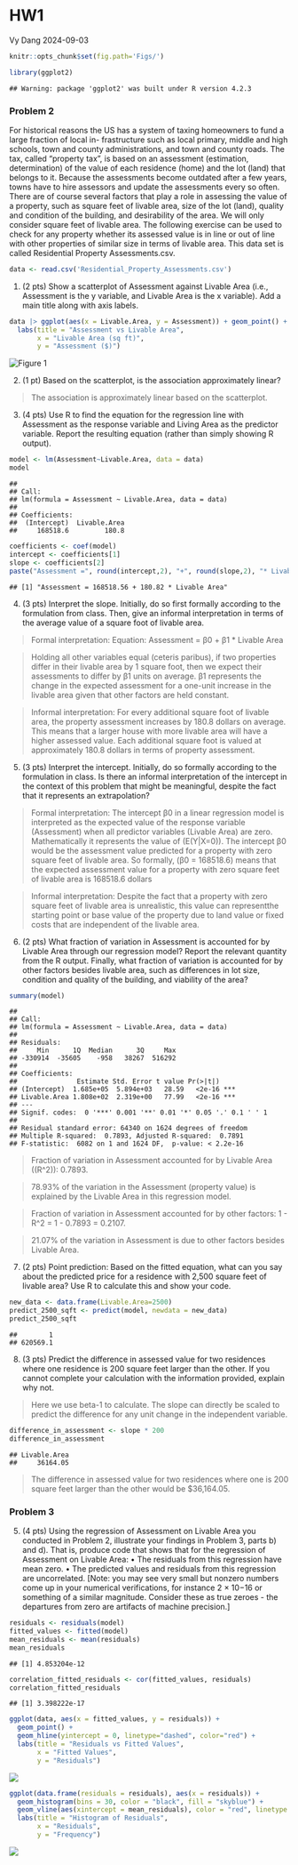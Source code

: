 HW1
================
Vy Dang
2024-09-03

``` r
knitr::opts_chunk$set(fig.path='Figs/')
```

``` r
library(ggplot2)
```

    ## Warning: package 'ggplot2' was built under R version 4.2.3

### Problem 2

For historical reasons the US has a system of taxing homeowners to fund
a large fraction of local in- frastructure such as local primary, middle
and high schools, town and county administrations, and town and county
roads. The tax, called “property tax”, is based on an assessment
(estimation, determination) of the value of each residence (home) and
the lot (land) that belongs to it. Because the assessments become
outdated after a few years, towns have to hire assessors and update the
assessments every so often. There are of course several factors that
play a role in assessing the value of a property, such as square feet of
livable area, size of the lot (land), quality and condition of the
building, and desirability of the area. We will only consider square
feet of livable area. The following exercise can be used to check for
any property whether its assessed value is in line or out of line with
other properties of similar size in terms of livable area. This data set
is called Residential Property Assessments.csv.

``` r
data <- read.csv('Residential_Property_Assessments.csv')
```

1.  (2 pts) Show a scatterplot of Assessment against Livable Area (i.e.,
    Assessment is the y variable, and Livable Area is the x variable).
    Add a main title along with axis labels.

``` r
data |> ggplot(aes(x = Livable.Area, y = Assessment)) + geom_point() +
  labs(title = "Assessment vs Livable Area",
       x = "Livable Area (sq ft)",
       y = "Assessment ($)")
```

![Figure 1](unnamed-chunk-3-1.png)


2.  (1 pt) Based on the scatterplot, is the association approximately
    linear?

> The association is approximately linear based on the scatterplot.

3.  (4 pts) Use R to find the equation for the regression line with
    Assessment as the response variable and Living Area as the predictor
    variable. Report the resulting equation (rather than simply showing
    R output).

``` r
model <- lm(Assessment~Livable.Area, data = data)
model
```

    ## 
    ## Call:
    ## lm(formula = Assessment ~ Livable.Area, data = data)
    ## 
    ## Coefficients:
    ##  (Intercept)  Livable.Area  
    ##     168518.6         180.8

``` r
coefficients <- coef(model)
intercept <- coefficients[1]
slope <- coefficients[2]
paste("Assessment =", round(intercept,2), "+", round(slope,2), "* Livable Area" )
```

    ## [1] "Assessment = 168518.56 + 180.82 * Livable Area"

4.  (3 pts) Interpret the slope. Initially, do so first formally
    according to the formulation from class. Then, give an informal
    interpretation in terms of the average value of a square foot of
    livable area.

> Formal interpretation: Equation: Assessment = β0 + β1 \* Livable Area

> Holding all other variables equal (ceteris paribus), if two properties
> differ in their livable area by 1 square foot, then we expect their
> assessments to differ by β1 units on average. β1 represents the change
> in the expected assessment for a one-unit increase in the livable area
> given that other factors are held constant.

> Informal interpretation: For every additional square foot of livable
> area, the property assessment increases by 180.8 dollars on average.
> This means that a larger house with more livable area will have a
> higher assessed value. Each additional square foot is valued at
> approximately 180.8 dollars in terms of property assessment.

5.  (3 pts) Interpret the intercept. Initially, do so formally according
    to the formulation in class. Is there an informal interpretation of
    the intercept in the context of this problem that might be
    meaningful, despite the fact that it represents an extrapolation?

> Formal interpretation: The intercept β0 in a linear regression model
> is interpreted as the expected value of the response variable
> (Assessment) when all predictor variables (Livable Area) are zero.
> Mathematically it represents the value of (E(Y\|X=0)). The intercept
> β0 would be the assessment value predicted for a property with zero
> square feet of livable area. So formally, (β0 = 168518.6) means that
> the expected assessment value for a property with zero square feet of
> livable area is 168518.6 dollars

> Informal interpretation: Despite the fact that a property with zero
> square feet of livable area is unrealistic, this value can
> representthe starting point or base value of the property due to land
> value or fixed costs that are independent of the livable area.

6.  (2 pts) What fraction of variation in Assessment is accounted for by
    Livable Area through our regression model? Report the relevant
    quantity from the R output. Finally, what fraction of variation is
    accounted for by other factors besides livable area, such as
    differences in lot size, condition and quality of the building, and
    viability of the area?

``` r
summary(model)
```

    ## 
    ## Call:
    ## lm(formula = Assessment ~ Livable.Area, data = data)
    ## 
    ## Residuals:
    ##     Min      1Q  Median      3Q     Max 
    ## -330914  -35605    -958   38267  516292 
    ## 
    ## Coefficients:
    ##               Estimate Std. Error t value Pr(>|t|)    
    ## (Intercept)  1.685e+05  5.894e+03   28.59   <2e-16 ***
    ## Livable.Area 1.808e+02  2.319e+00   77.99   <2e-16 ***
    ## ---
    ## Signif. codes:  0 '***' 0.001 '**' 0.01 '*' 0.05 '.' 0.1 ' ' 1
    ## 
    ## Residual standard error: 64340 on 1624 degrees of freedom
    ## Multiple R-squared:  0.7893, Adjusted R-squared:  0.7891 
    ## F-statistic:  6082 on 1 and 1624 DF,  p-value: < 2.2e-16

> Fraction of variation in Assessment accounted for by Livable Area
> ((R^2)): 0.7893.

> 78.93% of the variation in the Assessment (property value) is
> explained by the Livable Area in this regression model.

> Fraction of variation in Assessment accounted for by other factors:
> 1 - R^2 = 1 - 0.7893 = 0.2107.

> 21.07% of the variation in Assessment is due to other factors besides
> Livable Area.

7.  (2 pts) Point prediction: Based on the fitted equation, what can you
    say about the predicted price for a residence with 2,500 square feet
    of livable area? Use R to calculate this and show your code.

``` r
new_data <- data.frame(Livable.Area=2500)
predict_2500_sqft <- predict(model, newdata = new_data)
predict_2500_sqft
```

    ##        1 
    ## 620569.1

8.  (3 pts) Predict the difference in assessed value for two residences
    where one residence is 200 square feet larger than the other. If you
    cannot complete your calculation with the information provided,
    explain why not.

> Here we use beta-1 to calculate. The slope can directly be scaled to
> predict the difference for any unit change in the independent
> variable.

``` r
difference_in_assessment <- slope * 200
difference_in_assessment
```

    ## Livable.Area 
    ##     36164.05

> The difference in assessed value for two residences where one is 200
> square feet larger than the other would be \$36,164.05.

### Problem 3

5.  (4 pts) Using the regression of Assessment on Livable Area you
    conducted in Problem 2, illustrate your findings in Problem 3,
    parts b) and d). That is, produce code that shows that for the
    regression of Assessment on Livable Area: • The residuals from this
    regression have mean zero. • The predicted values and residuals from
    this regression are uncorrelated. \[Note: you may see very small but
    nonzero numbers come up in your numerical verifications, for
    instance 2 × 10−16 or something of a similar magnitude. Consider
    these as true zeroes - the departures from zero are artifacts of
    machine precision.\]

``` r
residuals <- residuals(model)
fitted_values <- fitted(model)
mean_residuals <- mean(residuals)
mean_residuals
```

    ## [1] 4.853204e-12

``` r
correlation_fitted_residuals <- cor(fitted_values, residuals)
correlation_fitted_residuals
```

    ## [1] 3.398222e-17

``` r
ggplot(data, aes(x = fitted_values, y = residuals)) +
  geom_point() +
  geom_hline(yintercept = 0, linetype="dashed", color="red") +
  labs(title = "Residuals vs Fitted Values",
       x = "Fitted Values",
       y = "Residuals")
```

![](unnamed-chunk-10-1.png)

``` r
ggplot(data.frame(residuals = residuals), aes(x = residuals)) +
  geom_histogram(bins = 30, color = "black", fill = "skyblue") +
  geom_vline(aes(xintercept = mean_residuals), color = "red", linetype = "dashed") +
  labs(title = "Histogram of Residuals",
       x = "Residuals",
       y = "Frequency")
```

![](unnamed-chunk-11-1.png)
